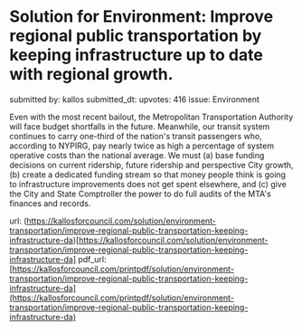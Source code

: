 # Solution for Environment: Improve regional public transportation by keeping infrastructure up to date with regional growth. #

submitted by: kallos
submitted_dt: 
upvotes: 416
issue: Environment

Even with the most recent bailout, the Metropolitan Transportation Authority will face budget shortfalls in the future. Meanwhile, our transit system continues to carry one-third of the nation's transit passengers who, according to NYPIRG, pay nearly twice as high a percentage of system operative costs than the national average. We must (a) base funding decisions on current ridership, future ridership and perspective City growth, (b) create a dedicated funding stream so that money people think is going to infrastructure improvements does not get spent elsewhere, and (c) give the City and State Comptroller the power to do full audits of the MTA's finances and records.

url: (https://kallosforcouncil.com/solution/environment-transportation/improve-regional-public-transportation-keeping-infrastructure-da)[https://kallosforcouncil.com/solution/environment-transportation/improve-regional-public-transportation-keeping-infrastructure-da]
pdf_url: [https://kallosforcouncil.com/printpdf/solution/environment-transportation/improve-regional-public-transportation-keeping-infrastructure-da](https://kallosforcouncil.com/printpdf/solution/environment-transportation/improve-regional-public-transportation-keeping-infrastructure-da)